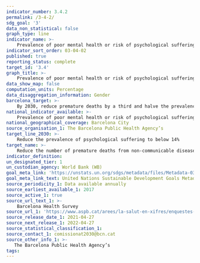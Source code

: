 ```yaml
---
indicator_number: 3.4.2
permalink: /3-4-2/
sdg_goal: '3'
data_non_statistical: false
graph_type: line
indicator_name: >-
    Prevalence of poor mental health or risk of psychological suffering (above three points on the General Health Questionnaire, GHQ-12)
indicator_sort_order: 03-04-02
published: true
reporting_status: complete
target_id: '3.4'
graph_title: >-
    Prevalence of poor mental health or risk of psychological suffering (above three points on the General Health Questionnaire, GHQ-12)
data_show_map: false
computation_units: Percentage
data_disaggregation_information: Gender
barcelona_target: >-
	By 2030, reduce premature deaths by a third and halve the prevalence of psychological suffering, as well doing more to promote health
national_indicator_available: >-
	Prevalence of poor mental health or risk of psychological suffering (above three points on the General Health Questionnaire, GHQ-12)
national_geographical_coverage: Barcelona City 
source_organisation_1: The Barcelona Public Health Agency’s  
target_line_2030: >-
    Reduce the prevalence of psychological suffering to below 14%
target_name: >-
	Reduce the number of premature deaths from non-communicable diseases by one third, through prevention and treatment, as well as promoting mental heath and well-being.
indicator_definition:
un_designated_tier: 1
un_custodian_agency: World Bank (WB)
goal_meta_link: 'https://unstats.un.org/sdgs/metadata/files/Metadata-03-04-02.pdf'
goal_meta_link_text: United Nations Sustainable Development Goals Metadata (pdf 894kB)
source_periodicity_1: Data available annually
source_earliest_available_1: 2017
source_active_1: true
source_url_text_1: >-
    Barcelona Health Survey
source_url_1: 'https://www.aspb.cat/arees/la-salut-en-xifres/enquestes-de-salut/'
source_release_date_1: 2021-04-27
source_next_release_1: 2022-04-27
source_statistical_classification_1: 
source_contact_1: comissionat2030@bcn.cat
source_other_info_1: >-
   The Barcelona Public Health Agency’s 
tags:
---
```

